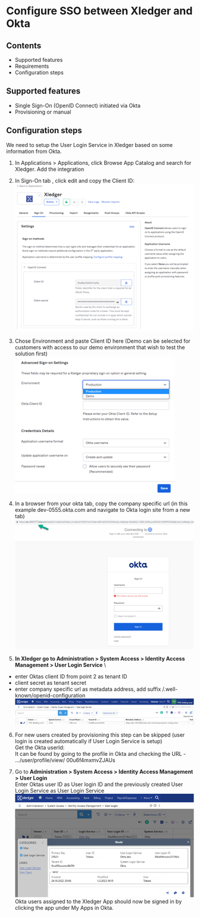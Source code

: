 # Configure SSO between Xledger and Okta

## Contents

- Supported features
- Requirements
- Configuration steps

## Supported features

- Single Sign-On (OpenID Connect) initiated via Okta
- Provisioning or manual

## Configuration steps
We need to setup the User Login Service in Xledger based on some information from Okta.

1.	In Applications > Applications, click Browse App Catalog and search for Xledger. Add the integration

2.	In Sign-On tab , click edit and copy the Client ID: \
![Application Sign On Tab](media/application_sign_on.png)

3.	Chose Environment and paste Client ID here (Demo can be selected for customers with access to our demo environment that wish to test the solution first) \
![Environment Section](media/application_environment.png)

4.	In a browser from your okta tab, copy the company specific url (in this example dev-0555.okta.com and navigate to Okta login site from a new tab) \
![Company Url](media/okta_company_url.png)

5.	**In Xledger go to Administration > System Access > Identity Access Management > User Login Service** \
-	enter Oktas client ID from point 2 as tenant ID
-	client secret as tenant secret
-	enter company specific url as metadata address, add suffix /.well-known/openid-configuration \
![User Login Service](media/user_login_service.png)

6.	For new users created by provisioning this step can be skipped (user login is created automatically if User Login Service is setup) \
Get the Okta userId: \
It can be found by going to the profile in Okta and checking the URL - …/user/profile/view/ 00u6f4mxmvZJAUs

7.    Go to  **Administration > System Access > Identity Access Management > User Login** \
Enter Oktas user ID as User login ID and the previously created User Login Service as User Login Service \
![User Login](media/user_login.png) \
Okta users assigned to the Xledger App should now be signed in by clicking the app under My Apps in Okta.